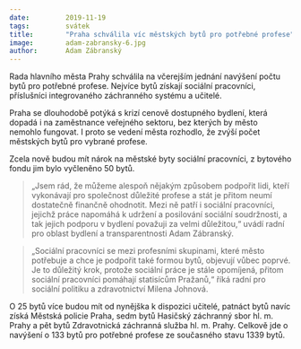 ```yaml
---
date:         2019-11-19
tags:         svátek
title:        "Praha schválila víc městských bytů pro potřebné profese"
image: 	      adam-zabransky-6.jpg
author:       Adam Zábranský
---
```


Rada hlavního města Prahy schválila na včerejším jednání navýšení počtu bytů pro potřebné profese. Nejvíce bytů získají sociální pracovníci, příslušníci integrovaného záchranného systému a učitelé.

Praha se dlouhodobě potýká s krizí cenově dostupného bydlení, která dopadá i na zaměstnance veřejného sektoru, bez kterých by město nemohlo fungovat. I proto se vedení města rozhodlo, že zvýší počet městských bytů pro vybrané profese.

Zcela nově budou mít nárok na městské byty sociální pracovníci, z bytového fondu jim bylo vyčleněno 50 bytů. 

> „Jsem rád, že můžeme alespoň nějakým způsobem podpořit lidi, kteří vykonávají pro společnost důležité profese a stát je přitom neumí dostatečně finančně ohodnotit. Mezi ně patří i sociální pracovníci, jejichž práce napomáhá k udržení a posilování sociální soudržnosti, a tak jejich podporu v bydlení považuji za velmi důležitou,“ uvádí radní pro oblast bydlení a transparentnosti Adam Zábranský.

> „Sociální pracovníci se mezi profesními skupinami, které město potřebuje a chce je podpořit také formou bytů, objevují vůbec poprvé. Je to důležitý krok, protože sociální práce je stále opomíjená, přitom sociální pracovníci pomáhají statisícům Pražanů,“ říká radní pro sociální politiku a zdravotnictví Milena Johnová.

O 25 bytů více budou mít od nynějška k dispozici učitelé, patnáct bytů navíc získá Městská policie Praha, sedm bytů Hasičský záchranný sbor hl. m. Prahy a pět bytů Zdravotnická záchranná služba hl. m. Prahy. Celkově jde o navýšení o 133 bytů pro potřebné profese ze současného stavu 1339 bytů.
